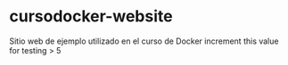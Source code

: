 # cursodocker-website
Sitio web de ejemplo utilizado en el curso de Docker 
increment this value for testing > 5

